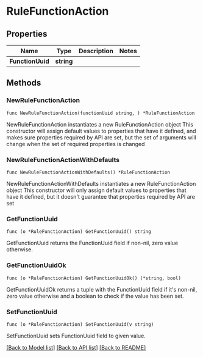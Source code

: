 # RuleFunctionAction

## Properties

Name | Type | Description | Notes
------------ | ------------- | ------------- | -------------
**FunctionUuid** | **string** |  | 

## Methods

### NewRuleFunctionAction

`func NewRuleFunctionAction(functionUuid string, ) *RuleFunctionAction`

NewRuleFunctionAction instantiates a new RuleFunctionAction object
This constructor will assign default values to properties that have it defined,
and makes sure properties required by API are set, but the set of arguments
will change when the set of required properties is changed

### NewRuleFunctionActionWithDefaults

`func NewRuleFunctionActionWithDefaults() *RuleFunctionAction`

NewRuleFunctionActionWithDefaults instantiates a new RuleFunctionAction object
This constructor will only assign default values to properties that have it defined,
but it doesn't guarantee that properties required by API are set

### GetFunctionUuid

`func (o *RuleFunctionAction) GetFunctionUuid() string`

GetFunctionUuid returns the FunctionUuid field if non-nil, zero value otherwise.

### GetFunctionUuidOk

`func (o *RuleFunctionAction) GetFunctionUuidOk() (*string, bool)`

GetFunctionUuidOk returns a tuple with the FunctionUuid field if it's non-nil, zero value otherwise
and a boolean to check if the value has been set.

### SetFunctionUuid

`func (o *RuleFunctionAction) SetFunctionUuid(v string)`

SetFunctionUuid sets FunctionUuid field to given value.



[[Back to Model list]](../README.md#documentation-for-models) [[Back to API list]](../README.md#documentation-for-api-endpoints) [[Back to README]](../README.md)


